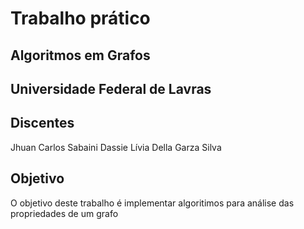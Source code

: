 # Trabalho prático

## Algoritmos em Grafos

## Universidade Federal de Lavras

## Discentes
Jhuan Carlos Sabaini Dassie
Lívia Della Garza Silva

## Objetivo
O objetivo deste trabalho é implementar algoritimos para análise das propriedades de um grafo
